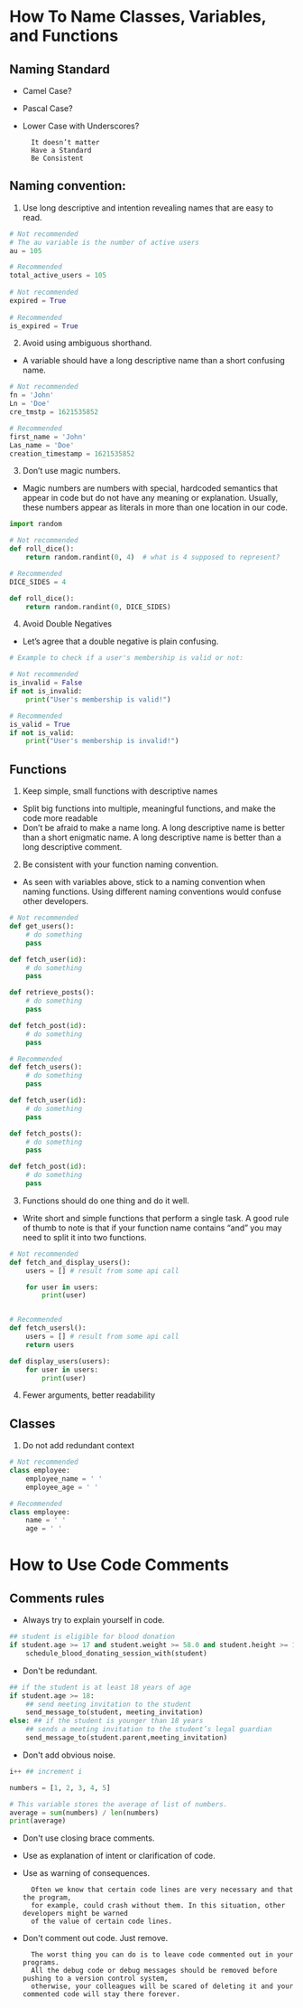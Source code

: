 # How To Name Classes, Variables, and Functions
## Naming Standard
- Camel Case?
- Pascal Case?
- Lower Case with Underscores?
		
		It doesn’t matter
		Have a Standard
		Be Consistent
## Naming convention:
	
1. Use long descriptive and intention revealing names that are easy to read.
		
```python
# Not recommended
# The au variable is the number of active users
au = 105

# Recommended 
total_active_users = 105
		
# Not recommended
expired = True
		
# Recommended
is_expired = True
```

2. Avoid using ambiguous shorthand. 
- A variable should have a long descriptive name than a short confusing name.	
		
```python
# Not recommended
fn = 'John'
Ln = 'Doe'
cre_tmstp = 1621535852

# Recommended
first_name = 'John'
Las_name = 'Doe'
creation_timestamp = 1621535852
```

3. Don’t use magic numbers.
- Magic numbers are numbers with special, hardcoded semantics that appear in code but do not have any meaning or explanation. Usually, these numbers appear as literals in more than one location in our code.
		
```python
import random

# Not recommended
def roll_dice():
	return random.randint(0, 4)  # what is 4 supposed to represent?

# Recommended
DICE_SIDES = 4

def roll_dice():
	return random.randint(0, DICE_SIDES)
```

4. Avoid Double Negatives
- Let’s agree that a double negative is plain confusing.

```python
# Example to check if a user's membership is valid or not:

# Not recommended
is_invalid = False
if not is_invalid:
	print("User's membership is valid!")

# Recommended
is_valid = True
if not is_valid:
	print("User's membership is invalid!")
```

## Functions
1. Keep simple, small functions with descriptive names
- Split big functions into multiple, meaningful functions, and make the code more readable
- Don’t be afraid to make a name long. A long descriptive name is better than a short enigmatic name. A long descriptive name is better than a long descriptive comment.

2. Be consistent with your function naming convention.
- As seen with variables above, stick to a naming convention when naming functions. Using different naming conventions would confuse other developers.

```python
# Not recommended
def get_users(): 
	# do something
	pass

def fetch_user(id): 
	# do something
	pass

def retrieve_posts(): 
	# do something
	pass

def fetch_post(id):
	# do something
	pass

# Recommended
def fetch_users(): 
	# do something
	pass

def fetch_user(id): 
	# do something
	pass

def fetch_posts(): 
	# do something
	pass

def fetch_post(id):
	# do something
	pass
```

3. Functions should do one thing and do it well. 
- Write short and simple functions that perform a single task. A good rule of thumb to note is that if your function name contains “and” you may need to split it into two functions.

```python
# Not recommended
def fetch_and_display_users():
	users = [] # result from some api call

	for user in users:
		print(user)


# Recommended
def fetch_usersl():
	users = [] # result from some api call
	return users

def display_users(users):
	for user in users:
		print(user)
```

4. Fewer arguments, better readability
## Classes
1. Do not add redundant context

```python
# Not recommended
class employee:
	employee_name = ' '
	employee_age = ' '

# Recommended
class employee:
	name = ' '
	age = ' '
```

# How to Use Code Comments
## Comments rules
- Always try to explain yourself in code.

```python
## student is eligible for blood donation
if student.age >= 17 and student.weight >= 58.0 and student.height >= 1.55:
	schedule_blood_donating_session_with(student)
```
- Don't be redundant.

```python
## if the student is at least 18 years of age
if student.age >= 18: 
	## send meeting invitation to the student 
	send_message_to(student, meeting_invitation)
else: ## if the student is younger than 18 years 
	## sends a meeting invitation to the student’s legal guardian 
	send_message_to(student.parent,meeting_invitation)
```

- Don't add obvious noise.
		
```python
i++ ## increment i

numbers = [1, 2, 3, 4, 5]

# This variable stores the average of list of numbers.
average = sum(numbers) / len(numbers)
print(average)
```
- Don't use closing brace comments.
- Use as explanation of intent or clarification of code.
- Use as warning of consequences.
		
		Often we know that certain code lines are very necessary and that the program,
		for example, could crash without them. In this situation, other developers might be warned
		of the value of certain code lines.
- Don't comment out code. Just remove.

		The worst thing you can do is to leave code commented out in your programs.
		All the debug code or debug messages should be removed before pushing to a version control system,
		otherwise, your colleagues will be scared of deleting it and your commented code will stay there forever.

